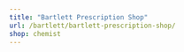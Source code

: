 ```yaml
---
title: "Bartlett Prescription Shop"
url: /bartlett/bartlett-prescription-shop/
shop: chemist
---
```

